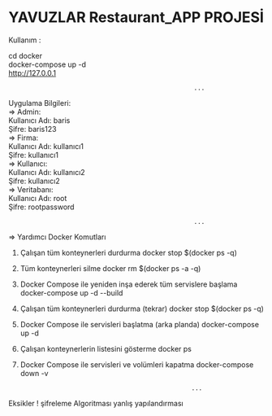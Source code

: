 # YAVUZLAR Restaurant_APP PROJESİ



Kullanım : 



cd docker <br>
docker-compose up -d<br>
http://127.0.0.1<br>





                                                       ...

Uygulama Bilgileri:<br>
=> Admin:<br>
Kullanıcı Adı: baris<br>
Şifre: baris123<br>
=> Firma:<br>
Kullanıcı Adı: kullanıcı1<br>
Şifre: kullanıcı1<br>
=> Kullanıcı:<br>
Kullanıcı Adı: kullanıcı2<br>
Şifre: kullanıcı2<br>
=> Veritabanı:<br>
Kullanıcı Adı: root<br>
Şifre: rootpassword<br>









                                                       ...



=> Yardımcı Docker Komutları 

 1. Çalışan tüm konteynerleri durdurma
docker stop $(docker ps -q)

 2. Tüm konteynerleri silme
docker rm $(docker ps -a -q)

 3. Docker Compose ile yeniden inşa ederek tüm servislere başlama
docker-compose up -d --build

 4. Çalışan tüm konteynerleri durdurma (tekrar)
docker stop $(docker ps -q)

 5. Docker Compose ile servisleri başlatma (arka planda)
docker-compose up -d

 6. Çalışan konteynerlerin listesini gösterme
docker ps

 7. Docker Compose ile servisleri ve volümleri kapatma
docker-compose down -v


                                                       ...


Eksikler ! 
şifreleme Algoritması yanlış yapılandırması










